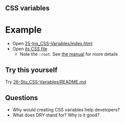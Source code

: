 ## CSS variables

# Example

- Open [25-Ins_CSS-Variables/index.html](../01-Activities/Day-3/25-Ins_CSS-Variables/index.html)
- Open [its CSS file](../01-Activities/Day-3/25-Ins_CSS-Variables/assets/css/style.css)
  - Note the `:root`. See [the manual](https://developer.mozilla.org/en-US/docs/Web/CSS/:root) for more details

## Try this yourself

Try [26-Stu_CSS-Variables/README.md](../01-Activities/Day-3/26-Stu_CSS-Variables/README.md)

## Questions

- Why would creating CSS variables help developers?
- What does DRY stand for? Why is it good?
